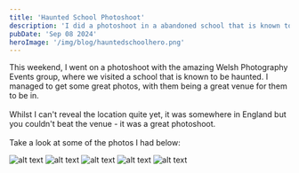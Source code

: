 ```yaml
---
title: 'Haunted School Photoshoot'
description: 'I did a photoshoot in a abandoned school that is known to be haunted.'
pubDate: 'Sep 08 2024'
heroImage: '/img/blog/hauntedschoolhero.png'
---
```

This weekend, I went on a photoshoot with the amazing Welsh Photography Events group, where we visited a school that is known to be haunted. I managed to get some great photos, with them being a great venue for them to be in.
\
\
Whilst I can't reveal the location quite yet, it was somewhere in England but you couldn't beat the venue - it was a great photoshoot.
\
\
Take a look at some of the photos I had below:




![alt text](/img/blog/hauntedschool/img1.jpg "Title")
![alt text](/img/blog/hauntedschool/img2.jpg "Title")
![alt text](/img/blog/hauntedschool/img3.jpg "Title")
![alt text](/img/blog/hauntedschool/img4.jpg "Title")
![alt text](/img/blog/hauntedschool/img5.jpg "Title")